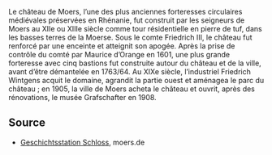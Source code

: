 Le château de Moers, l’une des plus anciennes forteresses circulaires médiévales préservées en Rhénanie, fut construit par les seigneurs de Moers au XIIe ou XIIIe siècle comme tour résidentielle en pierre de tuf, dans les basses terres de la Moerse. Sous le comte Friedrich III, le château fut renforcé par une enceinte et atteignit son apogée. Après la prise de contrôle du comté par Maurice d’Orange en 1601, une plus grande forteresse avec cinq bastions fut construite autour du château et de la ville, avant d’être démantelée en 1763/64. Au XIXe siècle, l’industriel Friedrich Wintgens acquit le domaine, agrandit la partie ouest et aménagea le parc du château ; en 1905, la ville de Moers acheta le château et ouvrit, après des rénovations, le musée Grafschafter en 1908.

Source
------

* [Geschichtsstation Schloss], moers.de

[Geschichtsstation Schloss]: https://www-moers-de.translate.goog/leben-moers/geschichtsstation/geschichtsstation-04-schloss?_x_tr_sl=de&_x_tr_tl=fr
